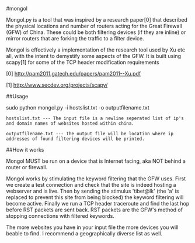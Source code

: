 #mongol

Mongol.py is a tool that was inspired by a research paper[0] that described the physical locations and number of routers
acting for the Great Firewall (GFW) of China.  These could be both filtering devices (if they are inline) or mirror routers
that are forking the traffic to a filter device. 

Mongol is effectively a implementation of the research tool used by Xu etc all, with the intent to demystify some aspects of the GFW.
It is built using scapy[1] for some of the TCP header modification requirements


[0]  http://pam2011.gatech.edu/papers/pam2011--Xu.pdf

[1]  http://www.secdev.org/projects/scapy/

##Usage

sudo python mongol.py -i hostslist.txt -o outputfilename.txt

	hostslist.txt --- The input file is a newline seperated list of ip's and domain names of websites hosted within china.

	outputfilename.txt --- The output file will be location where ip addresses of found filtering devices will be printed.

##How it works

Mongol MUST be run on a device that is Internet facing, aka NOT behind a router or firewall.

Mongol works by stimulating the keyword filtering that the GFW uses.  First we create a test connection and check that the 
site is indeed hosting a webserver and is live.  Then by sending the stimulus 'tibet@lk' (the 'a' is replaced to prevent 
this site from being blocked) the keyword filtering will become active.  Finally we run a TCP header traceroute and find 
the last hop before RST packets are sent back.  RST packets are the GFW's method of stopping connections with filtered 
keywords.

The more websites you have in your input file the more devices you will beable to find.  I recommend a geographically diverse
list as well.
